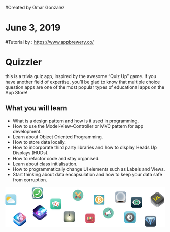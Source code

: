 #Created by Omar Gonzalez
# June 3, 2019
#Tutorial by : https://www.appbrewery.co/
#  Quizzler


this is a trivia quiz app, inspired by the awesome “Quiz Up” game. If you have another field of expertise, you’ll be glad to know that multiple choice question apps are one of the most popular types of educational apps on the App Store!

## What you will learn

* What is a design pattern and how is it used in programming.
* How to use the Model-View-Controller or MVC pattern for app development.
* Learn about Object Oriented Programming.
* How to store data locally.
* How to incorporate third party libraries and how to display Heads Up Displays (HUDs).
* How to refactor code and stay organised.
* Learn about class initialisation.
* How to programmatically change UI elements such as Labels and Views.
* Start thinking about data encapsulation and how to keep your data safe from corruption.



![End Banner](Documentation/readme-end-banner.png)
